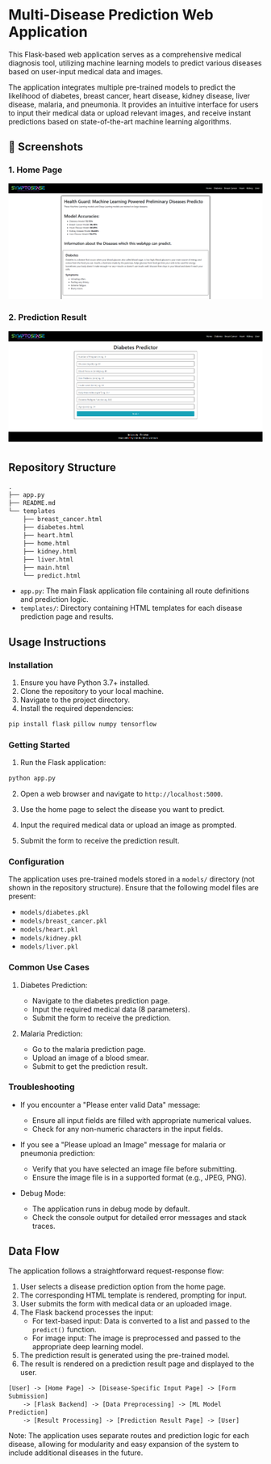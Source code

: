 # Multi-Disease Prediction Web Application

This Flask-based web application serves as a comprehensive medical diagnosis tool, utilizing machine learning models to predict various diseases based on user-input medical data and images.

The application integrates multiple pre-trained models to predict the likelihood of diabetes, breast cancer, heart disease, kidney disease, liver disease, malaria, and pneumonia. It provides an intuitive interface for users to input their medical data or upload relevant images, and receive instant predictions based on state-of-the-art machine learning algorithms.

## 📸 Screenshots  
### 1. Home Page  
![Home Page](./img/1.png)  

### 2. Prediction Result  
![Prediction Result](./img/2.png)  

## Repository Structure

```
.
├── app.py
├── README.md
└── templates
    ├── breast_cancer.html
    ├── diabetes.html
    ├── heart.html
    ├── home.html
    ├── kidney.html
    ├── liver.html
    ├── main.html  
    └── predict.html
```

- `app.py`: The main Flask application file containing all route definitions and prediction logic.
- `templates/`: Directory containing HTML templates for each disease prediction page and results.

## Usage Instructions

### Installation

1. Ensure you have Python 3.7+ installed.
2. Clone the repository to your local machine.
3. Navigate to the project directory.
4. Install the required dependencies:

```bash
pip install flask pillow numpy tensorflow
```

### Getting Started

1. Run the Flask application:

```bash
python app.py
```

2. Open a web browser and navigate to `http://localhost:5000`.

3. Use the home page to select the disease you want to predict.

4. Input the required medical data or upload an image as prompted.

5. Submit the form to receive the prediction result.

### Configuration

The application uses pre-trained models stored in a `models/` directory (not shown in the repository structure). Ensure that the following model files are present:

- `models/diabetes.pkl`
- `models/breast_cancer.pkl`
- `models/heart.pkl`
- `models/kidney.pkl`
- `models/liver.pkl`

### Common Use Cases

1. Diabetes Prediction:
   - Navigate to the diabetes prediction page.
   - Input the required medical data (8 parameters).
   - Submit the form to receive the prediction.

2. Malaria Prediction:
   - Go to the malaria prediction page.
   - Upload an image of a blood smear.
   - Submit to get the prediction result.

### Troubleshooting

- If you encounter a "Please enter valid Data" message:
  - Ensure all input fields are filled with appropriate numerical values.
  - Check for any non-numeric characters in the input fields.

- If you see a "Please upload an Image" message for malaria or pneumonia prediction:
  - Verify that you have selected an image file before submitting.
  - Ensure the image file is in a supported format (e.g., JPEG, PNG).

- Debug Mode:
  - The application runs in debug mode by default.
  - Check the console output for detailed error messages and stack traces.

## Data Flow

The application follows a straightforward request-response flow:

1. User selects a disease prediction option from the home page.
2. The corresponding HTML template is rendered, prompting for input.
3. User submits the form with medical data or an uploaded image.
4. The Flask backend processes the input:
   - For text-based input: Data is converted to a list and passed to the `predict()` function.
   - For image input: The image is preprocessed and passed to the appropriate deep learning model.
5. The prediction result is generated using the pre-trained model.
6. The result is rendered on a prediction result page and displayed to the user.

```
[User] -> [Home Page] -> [Disease-Specific Input Page] -> [Form Submission]
    -> [Flask Backend] -> [Data Preprocessing] -> [ML Model Prediction]
    -> [Result Processing] -> [Prediction Result Page] -> [User]
```

Note: The application uses separate routes and prediction logic for each disease, allowing for modularity and easy expansion of the system to include additional diseases in the future.